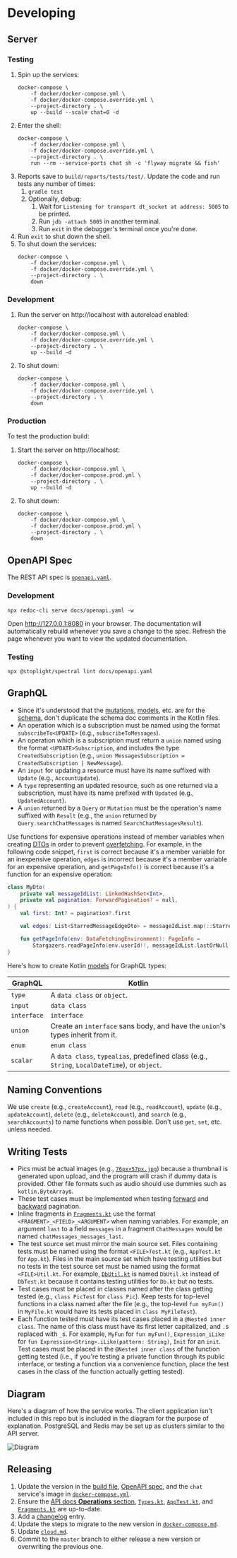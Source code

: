 # Developing

## Server

### Testing

1. Spin up the services:
    ```
    docker-compose \
        -f docker/docker-compose.yml \
        -f docker/docker-compose.override.yml \
        --project-directory . \
        up --build --scale chat=0 -d
    ```
1. Enter the shell:
    ```
    docker-compose \
        -f docker/docker-compose.yml \
        -f docker/docker-compose.override.yml \
        --project-directory . \
        run --rm --service-ports chat sh -c 'flyway migrate && fish'
    ```
1. Reports save to `build/reports/tests/test/`. Update the code and run tests any number of times:
    1. `gradle test`
    1. Optionally, debug:
        1. Wait for `Listening for transport dt_socket at address: 5005` to be printed.
        1. Run `jdb -attach 5005` in another terminal.
        1. Run `exit` in the debugger's terminal once you're done.
1. Run `exit` to shut down the shell.
1. To shut down the services:
    ```
    docker-compose \
        -f docker/docker-compose.yml \
        -f docker/docker-compose.override.yml \
        --project-directory . \
        down
    ```

### Development

1. Run the server on http://localhost with autoreload enabled:
    ```
    docker-compose \
        -f docker/docker-compose.yml \
        -f docker/docker-compose.override.yml \
        --project-directory . \
        up --build -d
    ```
1. To shut down:
    ```
    docker-compose \
        -f docker/docker-compose.yml \
        -f docker/docker-compose.override.yml \
        --project-directory . \
        down
    ```

### Production

To test the production build:

1. Start the server on http://localhost:
    ```
    docker-compose \
        -f docker/docker-compose.yml \
        -f docker/docker-compose.prod.yml \
        --project-directory . \
        up --build -d
    ```
1. To shut down:
    ```
    docker-compose \
        -f docker/docker-compose.yml \
        -f docker/docker-compose.prod.yml \
        --project-directory . \
        down
    ```

## OpenAPI Spec

The REST API spec is [`openapi.yaml`](openapi.yaml).

### Development

```
npx redoc-cli serve docs/openapi.yaml -w
```

Open http://127.0.0.1:8080 in your browser. The documentation will automatically rebuild whenever you save a change to the spec. Refresh the page whenever you want to view the updated documentation.

### Testing

```
npx @stoplight/spectral lint docs/openapi.yaml
```

## GraphQL

- Since it's understood that the [mutations](../src/main/kotlin/graphql/operations/Mutations.kt), [models](../src/main/kotlin/graphql/routing/Models.kt), etc. are for the [schema](../src/main/resources/schema.graphqls), don't duplicate the schema doc comments in the Kotlin files.
- An operation which is a subscription must be named using the format `subscribeTo<UPDATE>` (e.g., `subscribeToMessages`).
- An operation which is a subscription must return a `union` named using the format `<UPDATE>Subscription`, and includes the type `CreatedSubscription` (e.g., `union MessagesSubscription = CreatedSubscription | NewMessage`).
- An `input` for updating a resource must have its name suffixed with `Update` (e.g., `AccountUpdate`).
- A `type` representing an updated resource, such as one returned via a subscription, must have its name prefixed with `Updated` (e.g., `UpdatedAccount`).
- A `union` returned by a `Query` or `Mutation` must be the operation's name suffixed with `Result` (e.g., the `union` returned by `Query.searchChatMessages` is named `SearchChatMessagesResult`).

Use functions for expensive operations instead of member variables when creating [DTOs](src/main/kotlin/graphql/operations/DataTransferObjects.kt) in order to prevent [overfetching](https://blog.logrocket.com/properly-designed-graphql-resolvers/). For example, in the following code snippet, `first` is correct because it's a member variable for an inexpensive operation, `edges` is incorrect because it's a member variable for an expensive operation, and `getPageInfo()` is correct because it's a function for an expensive operation:

```kotlin
class MyDto(
    private val messageIdList: LinkedHashSet<Int>,
    private val pagination: ForwardPagination? = null,
) {
    val first: Int? = pagination?.first

    val edges: List<StarredMessageEdgeDto> = messageIdList.map(::StarredMessageEdgeDto)

    fun getPageInfo(env: DataFetchingEnvironment): PageInfo =
        Stargazers.readPageInfo(env.userId!!, messageIdList.lastOrNull(), pagination)
}
```

Here's how to create Kotlin [models](../src/main/kotlin/graphql/routing/Models.kt) for GraphQL types:

|GraphQL|Kotlin|
|---|---|
|`type`|A `data class` or `object`.|
|`input`|`data class`|
|`interface`|`interface`|
|`union`|Create an `interface` sans body, and have the `union`'s types inherit from it.|
|`enum`|`enum class`|
|`scalar`|A `data class`, `typealias`, predefined class (e.g., `String`, `LocalDateTime`), or `object`.|

## Naming Conventions

We use `create` (e.g., `createAccount`), `read` (e.g., `readAccount`), `update` (e.g., `updateAccount`), `delete` (e.g., `deleteAccount`), and `search` (e.g., `searchAccounts`) to name functions when possible. Don't use `get`, `set`, etc. unless needed.

## Writing Tests

- Pics must be actual images (e.g., [`76px×57px.jpg`](../src/test/resources/76px×57px.jpg)) because a thumbnail is generated upon upload, and the program will crash if dummy data is provided. Other file formats such as audio should use dummies such as `kotlin.ByteArray`s.
- These test cases must be implemented when testing [forward](ForwardPaginationTest.kt) and [backward](BackwardPaginationTest.kt) pagination.
- Inline fragments in [`Fragments.kt`](../src/test/kotlin/graphql/operations/Fragments.kt) use the format `<FRAGMENT>_<FIELD>_<ARGUMENT>` when naming variables. For example, an argument `last` to a field `messages` in a fragment `ChatMessages` would be named `chatMessages_messages_last`.
- The test source set must mirror the main source set. Files containing tests must be named using the format `<FILE>Test.kt` (e.g., `AppTest.kt` for `App.kt`). Files in the main source set which have testing utilities but no tests in the test source set must be named using the format `<FILE>Util.kt`. For example, [`DbUtil.kt`](src/test/kotlin/db/DbUtil.kt) is named `DbUtil.kt` instead of `DbTest.kt` because it contains testing utilities for `Db.kt` but no tests.
- Test cases must be placed in classes named after the class getting tested (e.g., `class PicTest` for `class Pic`). Keep tests for top-level functions in a class named after the file (e.g., the top-level `fun myFun()` in `MyFile.kt` would have its tests placed in `class MyFileTest`).
- Each function tested must have its test cases placed in a `@Nested inner class`. The name of this class must have its first letter capitalized, and `.`s replaced with `_`s. For example, `MyFun` for `fun myFun()`, `Expression_iLike` for `fun Expression<String>.iLike(pattern: String)`, `Init` for an `init`. Test cases must be placed in the `@Nested inner class` of the function getting tested (i.e., if you're testing a private function through its public interface, or testing a function via a convenience function, place the test cases in the class of the function actually getting tested).

## Diagram

Here's a diagram of how the service works. The client application isn't included in this repo but is included in the diagram for the purpose of explanation. PostgreSQL and Redis may be set up as clusters similar to the API server.

![Diagram](diagram.svg)

## Releasing

1. Update the version in the [build file](../build.gradle.kts), [OpenAPI spec](openapi.yaml), and the `chat` service's image in [`docker-compose.yml`](docker-compose.yml).
1. Ensure the [API docs **Operations** section](api.md#operations), [`Types.kt`](../src/main/kotlin/graphql/engine/Types.kt), [`AppTest.kt`](../src/test/kotlin/AppTest.kt), and [`Fragments.kt`](../src/test/kotlin/graphql/operations/Fragments.kt) are up-to-date.
1. Add a [changelog](CHANGELOG.md) entry.
1. Update the steps to migrate to the new version in [`docker-compose.md`](docker-compose.md).
1. Update [`cloud.md`](cloud.md).
1. Commit to the `master` branch to either release a new version or overwriting the previous one.
